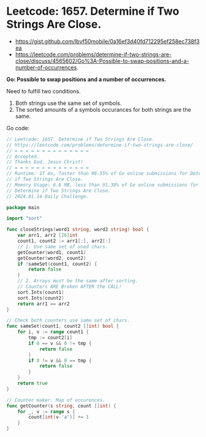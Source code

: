 # Leetcode: 1657. Determine if Two Strings Are Close.

- https://gist.github.com/lbvf50mobile/0a16ef3d40fd712295ef258ec738f3ea
- https://leetcode.com/problems/determine-if-two-strings-are-close/discuss/4565602/Go%3A-Possible-to-swap-positions-and-a-number-of-occurrences.

**Go: Possible to swap positions and a number of occurrences.**

Need to fulfill two conditions.

1. Both strings use the same set of symbols.
2. The sorted amounts of a symbols occurances for both strings are the same.

Go code:
```Go
// Leetcode: 1657. Determine if Two Strings Are Close.
// https://leetcode.com/problems/determine-if-two-strings-are-close/
// = = = = = = = = = = = = = =
// Accepted.
// Thanks God, Jesus Christ!
// = = = = = = = = = = = = = =
// Runtime: 17 ms, faster than 86.55% of Go online submissions for Determine
// if Two Strings Are Close.
// Memory Usage: 6.6 MB, less than 91.38% of Go online submissions for
// Determine if Two Strings Are Close.
// 2024.01.14 Daily Challenge.

package main

import "sort"

func closeStrings(word1 string, word2 string) bool {
	var arr1, arr2 [26]int
	count1, count2 := arr1[:], arr2[:]
	// 1. Use same set of used chars.
	getCounter(word1, count1)
	getCounter(word2, count2)
	if !sameSet(count1, count2) {
		return false
	}
	// 2. Arrays must be the same after sorting.
	// Counters ARE Broken AFTER the CALL!
	sort.Ints(count1)
	sort.Ints(count2)
	return arr1 == arr2
}

// Check both counters use same set of chars.
func sameSet(count1, count2 []int) bool {
	for i, v := range count1 {
		tmp := count2[i]
		if 0 == v && 0 != tmp {
			return false
		}
		if 0 != v && 0 == tmp {
			return false
		}
	}
	return true
}

// Counter maker. Map of occurences.
func getCounter(s string, count []int) {
	for _, v := range s {
		count[int(v-'a')] += 1
	}
}
```
